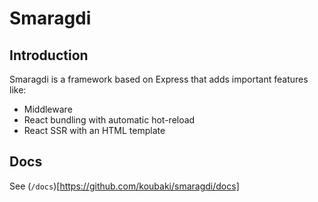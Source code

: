 # Smaragdi

## Introduction
Smaragdi is a framework based on Express that adds important features like:
- Middleware
- React bundling with automatic hot-reload
- React SSR with an HTML template

## Docs
See (`/docs`)[https://github.com/koubaki/smaragdi/docs]